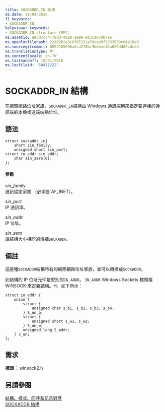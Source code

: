 ```yaml
---
title: SOCKADDR_IN 結構
ms.date: 11/04/2016
f1_keywords:
- SOCKADDR_IN
helpviewer_keywords:
- SOCKADDR_IN structure [MFC]
ms.assetid: e8cd7c34-78bd-4e28-a990-eb3ca070b7a6
ms.openlocfilehash: 22d02b2e3c6fd7151e59cad0f3233539c04a16e0
ms.sourcegitcommit: 6052185696adca270bc9bdbec45a626dd89cdcdd
ms.translationtype: MT
ms.contentlocale: zh-TW
ms.lasthandoff: 10/31/2018
ms.locfileid: "50431222"
---
```

# <a name="sockaddrin-structure"></a>SOCKADDR_IN 結構

在網際網路位址家族，`SOCKADDR_IN`結構由 Windows 通訊端用來指定要連接的通訊端的本機或遠端端點位址。

## <a name="syntax"></a>語法

```
struct sockaddr_in{
    short sin_family;
    unsigned short sin_port;
struct in_addr sin_addr;
    char sin_zero[8];
};
```

#### <a name="parameters"></a>參數

*sin_family*<br/>
通訊協定家族 （必須是 AF_INET）。

*sin_port*<br/>
IP 通訊埠。

*sin_addr*<br/>
IP 位址。

*sin_zero*<br/>
讓結構大小相同的填補`SOCKADDR`。

## <a name="remarks"></a>備註

這是種`SOCKADDR`結構特有的網際網路位址家族，並可以轉換成`SOCKADDR`。

此結構的 IP 位址元件是型別的`IN_ADDR`。 `IN_ADDR` Windows Sockets 標頭檔 WINSOCK 來定義結構。H，如下所示：

```
struct in_addr {
    union {
        struct {
            unsigned char s_b1, s_b2, s_b3, s_b4;
        } S_un_b;
        struct {
            unsigned short s_w1, s_w2;
        } S_un_w;
        unsigned long S_addr;
    } S_un;
};
```

## <a name="requirements"></a>需求

**標頭：** winsock2.h

## <a name="see-also"></a>另請參閱

[結構、樣式、回呼和訊息對應](../../mfc/reference/structures-styles-callbacks-and-message-maps.md)<br/>
[SOCKADDR 結構](../../mfc/reference/sockaddr-structure.md)
